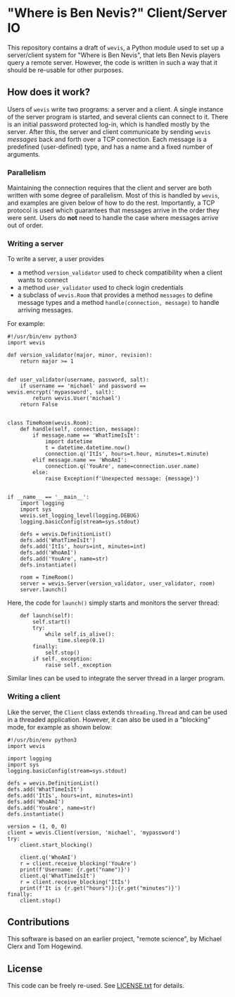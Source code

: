 # "Where is Ben Nevis?" Client/Server IO

This repository contains a draft of ``wevis``, a Python module used to set up a server/client system for "Where is Ben Nevis", that lets Ben Nevis players query a remote server.
However, the code is written in such a way that it should be re-usable for other purposes.

## How does it work?

Users of ``wevis`` write two programs: a server and a client.
A single instance of the server program is started, and several clients can connect to it.
There is an initial password protected log-in, which is handled mostly by the server.
After this, the server and client communicate by sending ``wevis`` _messages_ back and forth over a TCP connection.
Each message is a predefined (user-defined) type, and has a name and a fixed number of arguments.

### Parallelism

Maintaining the connection requires that the client and server are both written with some degree of parallelism.
Most of this is handled by ``wevis``, and examples are given below of how to do the rest.
Importantly, a TCP protocol is used which guarantees that messages arrive in the order they were sent.
Users do **not** need to handle the case where messages arrive out of order.

### Writing a server

To write a server, a user provides

- a method ``version_validator`` used to check compatibility when a client wants to connect
- a method ``user_validator`` used to check login credentials
- a subclass of ``wevis.Room`` that provides a method ``messages`` to define message types and a method ``handle(connection, message)`` to handle arriving messages.

For example:

```
#!/usr/bin/env python3
import wevis

def version_validator(major, minor, revision):
    return major >= 1


def user_validator(username, password, salt):
    if username == 'michael' and password == wevis.encrypt('mypassword', salt):
        return wevis.User('michael')
    return False


class TimeRoom(wevis.Room):
    def handle(self, connection, message):
        if message.name == 'WhatTimeIsIt':
            import datetime
            t = datetime.datetime.now()
            connection.q('ItIs', hours=t.hour, minutes=t.minute)
        elif message.name == 'WhoAmI':
            connection.q('YouAre', name=connection.user.name)
        else:
            raise Exception(f'Unexpected message: {message}')


if __name__ == '__main__':
    import logging
    import sys
    wevis.set_logging_level(logging.DEBUG)
    logging.basicConfig(stream=sys.stdout)

    defs = wevis.DefinitionList()
    defs.add('WhatTimeIsIt')
    defs.add('ItIs', hours=int, minutes=int)
    defs.add('WhoAmI')
    defs.add('YouAre', name=str)
    defs.instantiate()

    room = TimeRoom()
    server = wevis.Server(version_validator, user_validator, room)
    server.launch()
```

Here, the code for ``launch()`` simply starts and monitors the server thread:

```
    def launch(self):
        self.start()
        try:
            while self.is_alive():
                time.sleep(0.1)
        finally:
            self.stop()
        if self._exception:
            raise self._exception
```

Similar lines can be used to integrate the server thread in a larger program.

### Writing a client

Like the server, the ``Client`` class extends ``threading.Thread`` and can be used in a threaded application.
However, it can also be used in a "blocking" mode, for example as shown below:

```
#!/usr/bin/env python3
import wevis

import logging
import sys
logging.basicConfig(stream=sys.stdout)

defs = wevis.DefinitionList()
defs.add('WhatTimeIsIt')
defs.add('ItIs', hours=int, minutes=int)
defs.add('WhoAmI')
defs.add('YouAre', name=str)
defs.instantiate()

version = (1, 0, 0)
client = wevis.Client(version, 'michael', 'mypassword')
try:
    client.start_blocking()

    client.q('WhoAmI')
    r = client.receive_blocking('YouAre')
    print(f'Username: {r.get("name")}')
    client.q('WhatTimeIsIt')
    r = client.receive_blocking('ItIs')
    print(f'It is {r.get("hours")}:{r.get("minutes")}')
finally:
    client.stop()
```

## Contributions

This software is based on an earlier project, "remote science", by Michael Clerx and Tom Hogewind.

## License

This code can be freely re-used. See [LICENSE.txt](LICENSE.txt) for details.
